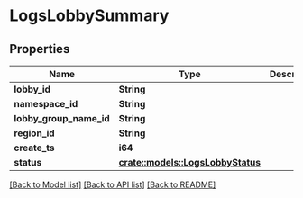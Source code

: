 # LogsLobbySummary

## Properties

Name | Type | Description | Notes
------------ | ------------- | ------------- | -------------
**lobby_id** | **String** |  | 
**namespace_id** | **String** |  | 
**lobby_group_name_id** | **String** |  | 
**region_id** | **String** |  | 
**create_ts** | **i64** |  | 
**status** | [**crate::models::LogsLobbyStatus**](LogsLobbyStatus.md) |  | 

[[Back to Model list]](../README.md#documentation-for-models) [[Back to API list]](../README.md#documentation-for-api-endpoints) [[Back to README]](../README.md)



